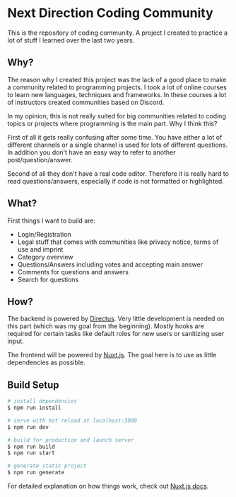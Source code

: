 # Next Direction Coding Community

This is the repository of coding community. A project I created to practice a lot of stuff I learned over the last two years.

## Why?

The reason why I created this project was the lack of a good place to make a community related to programming projects. I took a lot of online courses to learn new languages, techniques and frameworks. In these courses a lot of instructors created communities based on Discord.

In my opinion, this is not really suited for big communities related to coding topics or projects where programming is the main part. Why I think this? 

First of all it gets really confusing after some time. You have either a lot of different channels or a single channel is used for lots of different questions. In addition you don't have an easy way to refer to another post/question/answer.

Second of all they don't have a real code editor. Therefore it is really hard to read questions/answers, especially if code is not formatted or highlighted.

## What?

First things I want to build are:
* Login/Registration
* Legal stuff that comes with communities like privacy notice, terms of use and imprint
* Category overview
* Questions/Answers including votes and accepting main answer
* Comments for questions and answers
* Search for questions

## How?

The backend is powered by [Directus](https://directus.io/). Very little development is needed on this part (which was my goal from the beginning). Mostly hooks are required for certain tasks like default roles for new users or sanitizing user input.

The frontend will be powered by [Nuxt.js](https://nuxtjs.org/). The goal here is to use as little dependencies as possible.

## Build Setup

``` bash
# install dependencies
$ npm run install

# serve with hot reload at localhost:3000
$ npm run dev

# build for production and launch server
$ npm run build
$ npm run start

# generate static project
$ npm run generate
```

For detailed explanation on how things work, check out [Nuxt.js docs](https://nuxtjs.org).
